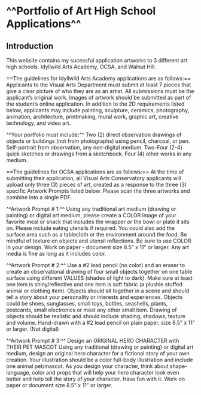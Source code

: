# ^^Portfolio of Art High School Applications^^

## Introduction

This website contains my sucessful application artworks to 3 different art high schools. Idyllwild Arts Academy, OCSA, and Walnut Hill.

==The guidelines for Idyllwild Arts Academy applications are as follows:==
Applicants to the Visual Arts Department must submit at least 7 pieces that give a clear picture of who they are as an artist. All submissions must be the applicant’s original work.
Images of artwork should be submitted as part of the student’s online application. In addition to the 2D requirements listed below, applicants may include painting, sculpture, ceramics, photography, animation, architecture, printmaking, mural work, graphic art, creative technology, and video art.

^^Your portfolio must include:^^
Two (2) direct observation drawings of objects or buildings (not from photographs) using pencil, charcoal, or pen.
Self-portrait from observation, any non-digital medium.
Two-Four (2-4) quick sketches or drawings from a sketchbook.
Four (4) other works in any medium.

==The guidelines for OCSA applications are as follows:==
At the time of submitting their application, all Visual Arts Conservatory applicants will upload only three (3) pieces of art, created as a response to the three (3) specific Artwork Prompts listed below. Please scan the three
artworks and combine into a single PDF.

^^Artwork Prompt # 1:^^ Using any traditional art medium (drawing or painting) or digital art medium,
please create a COLOR image of your favorite meal or snack that includes the wrapper or the bowl or
plate it sits on. Please include eating utensils if required. You could also add the surface area such as a
tablecloth or the environment around the food. Be mindful of texture on objects and utensil reflections.
Be sure to use COLOR in your design. Work on paper - document size 8.5” x 11” or larger. Any art
media is fine as long as it includes color.

^^Artwork Prompt # 2:^^ Use a #2 lead pencil (no color) and an eraser to create an observational drawing
of four small objects together on one table surface using different VALUES (shades of light to dark).
Make sure at least one item is shiny/reflective and one item is soft fabric (a plushie stuffed animal or
clothing item). Objects should sit together in a scene and should tell a story about your personality or
interests and experiences. Objects could be shoes, sunglasses, small toys, bottles, seashells, plants,
postcards, small electronics or most any other small item. Drawing of objects should be realistic and
should include shading, shadows, texture and volume. Hand-drawn with a #2 lead pencil on plain
paper, size 8.5” x 11” or larger. (Not digital)

^^Artwork Prompt # 3:^^ Design an ORIGINAL HERO CHARACTER with THEIR PET MASCOT
Using any traditional (drawing or painting) or digital art medium, design an original hero character for a
fictional story of your own creation. Your illustration should be a color full-body illustration and include
one animal pet/mascot. As you design your character, think about shape-language, color and props that
will help your hero character look even better and help tell the story of your character. Have fun with it.
Work on paper or document size 8.5” x 11” or larger.
